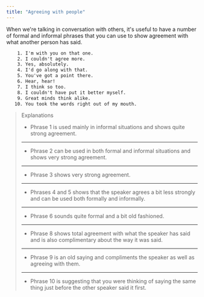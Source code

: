 ```yaml
---
title: "Agreeing with people"
---
```


When we're talking in conversation with others, it's useful to have a number of formal and informal phrases that you can use to show agreement with what another person has said.

```txt
    1. I'm with you on that one.
    2. I couldn't agree more.
    3. Yes, absolutely.
    4. I'd go along with that.
    5. You've got a point there.
    6. Hear, hear!
    7. I think so too.
    8. I couldn't have put it better myself.
    9. Great minds think alike.
   10. You took the words right out of my mouth.
```

> Explanations
>
> - Phrase 1 is used mainly in informal situations and shows quite strong agreement.
>
> ---
>
> - Phrase 2 can be used in both formal and informal situations and shows very strong agreement.
>
> ---
>
> - Phrase 3 shows very strong agreement.
>
> ---
>
> - Phrases 4 and 5 shows that the speaker agrees a bit less strongly and can be used both formally and informally.
>
> ---
>
> - Phrase 6 sounds quite formal and a bit old fashioned.
>
> ---
>
> - Phrase 8 shows total agreement with what the speaker has said and is also complimentary about the way it was said.
>
> ---
>
> - Phrase 9 is an old saying and compliments the speaker as well as agreeing with them.
>
> ---
>
> - Phrase 10 is suggesting that you were thinking of saying the same thing just before the other speaker said it first.
